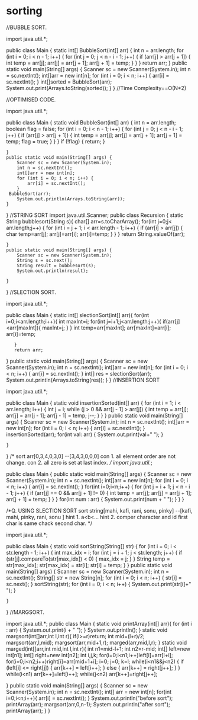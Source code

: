 # sorting
//BUBBLE SORT.

import java.util.*;

public class Main {
    static int[] BubbleSort(int[] arr) {
        int n = arr.length;
        for (int i = 0; i < n - 1; i++) {
            for (int j = 0; j < n - i - 1; j++) {
                if (arr[j] > arr[j + 1]) {
                    int temp = arr[j];
                    arr[j] = arr[j + 1];
                    arr[j + 1] = temp;
                }
            }
        }
        return arr;
    }
    public static void main(String[] args) {
        Scanner sc = new Scanner(System.in);
        int n = sc.nextInt();
        int[]arr = new int[n];
        for (int i = 0; i < n; i++) {
            arr[i] = sc.nextInt();
        }
   int[]sorted = BubbleSort(arr);
        System.out.print(Arrays.toString(sorted));
    }
}
//Time Complexity==O(N*2)


//OPTIMISED CODE.

import java.util.*;

public class Main {
    static void BubbleSort(int[] arr) {
        int n = arr.length;
        boolean flag = false;
        for (int i = 0; i < n - 1; i++) {
            for (int j = 0; j < n - i - 1; j++) {
                if (arr[j] > arr[j + 1]) {
                    int temp = arr[j];
                    arr[j] = arr[j + 1];
                    arr[j + 1] = temp;
                    flag = true;
                }
            }
        }
        if (!flag) {
            return;
        }


    }
    public static void main(String[] args) {
        Scanner sc = new Scanner(System.in);
        int n = sc.nextInt();
        int[]arr = new int[n];
        for (int i = 0; i < n; i++) {
            arr[i] = sc.nextInt();
        }
     BubbleSort(arr);
        System.out.println(Arrays.toString(arr));
    }
}
//STRING SORT 
import java.util.Scanner;
public class Recursion {
    static String bubblesort(String s){
        char[] arr=s.toCharArray();
        for(int j=0;j< arr.length;j++) {
            for (int i = j + 1; i < arr.length - 1; i++) {
               if (arr[i] > arr[j]) {
                   char temp=arr[j];
                   arr[j]=arr[i];
                   arr[i]=temp;
               }
                }
            }
        return String.valueOf(arr);

    }
    public static void main(String[] args) {
        Scanner sc = new Scanner(System.in);
        String s = sc.next();
        String result = bubblesort(s);
        System.out.println(result);

    }
}
//SLECTION SORT.

import java.util.*;

public class Main {
   static int[] slectionSort(int[] arr){
       for(int i=0;i<arr.length;i++){
           int maxInt=i;
           for(int j=i+1;j<arr.length;j++){
               if(arr[j]<arr[maxInt]){
                   maxInt=j;
               }
           }
           int temp=arr[maxInt];
           arr[maxInt]=arr[i];
           arr[i]=temp;

       }
       return arr;
   }
    public static void main(String[] args) {
        Scanner sc = new Scanner(System.in);
        int n = sc.nextInt();
        int[]arr = new int[n];
        for (int i = 0; i < n; i++) {
            arr[i] = sc.nextInt();
        }
        int[] res = slectionSort(arr);
       System.out.println(Arrays.toString(res));
    }
}
//INSERTION SORT

import java.util.*;

public class Main {
   static void insertionSorted(int[] arr) {
       for (int i = 1; i < arr.length; i++) {
           int j = i;
           while (j > 0 && arr[j - 1] > arr[j]) {
               int temp = arr[j];
               arr[j] = arr[j - 1];
               arr[j - 1] = temp;
               j--;
           }
       }
   }
    public static void main(String[] args) {
        Scanner sc = new Scanner(System.in);
        int n = sc.nextInt();
        int[]arr = new int[n];
        for (int i = 0; i < n; i++) {
            arr[i] = sc.nextInt();
        }
        insertionSorted(arr);
        for(int val: arr) {
            System.out.print(val+" ");
        }

    }
}
/* sort arr[0,3,4,0,3,0] --[3,4,3,0,0,0] 
con 1. all element order are not change. 
con 2. all zero is set at last index.
 */
 import java.util.*;
 
public class Main {
    public static void main(String[] args) {
        Scanner sc = new Scanner(System.in);
        int n = sc.nextInt();
        int[]arr = new int[n];
        for (int i = 0; i < n; i++) {
            arr[i] = sc.nextInt();
        }
        for(int i=0;i<n;i++) {
            for (int j = i + 1; j < n - i - 1; j++) {
                if (arr[j] == 0 && arr[j + 1] != 0) {
                    int temp = arr[j];
                    arr[j] = arr[j + 1];
                    arr[j + 1] = temp;
                }
            }
        }
            for(int num : arr) {
                System.out.print(num + " ");
        }
    }
}



/*Q. USING SLECTION SORT
 sort string[mahi, kafi, rani, sonu, pinky] --[kafi, mahi, pinky, rani, sonu ]
hint 1. a<b<...
hint 2. comper character and id first char is same chack second char.
 */

 import java.util.*;
 
public class Main {
    static void sortString(String[] str) {
        for (int i = 0; i < str.length - 1; i++) {
            int max_idx = i;
            for (int j = i + 1; j < str.length; j++) {
                if (str[j].compareTo(str[max_idx]) < 0) {
                    max_idx = j;
                }
            }
            String temp = str[max_idx];
            str[max_idx] = str[i];
            str[i] = temp;
        }
    }
    public static void main(String[] args) {
        Scanner sc = new Scanner(System.in);
        int n = sc.nextInt();
        String[] str = new String[n];
        for (int i = 0; i < n; i++) {
            str[i] = sc.next();
        }
        sortString(str);
        for (int i = 0; i < n; i++) {
            System.out.print(str[i]+" ");
        }

    }
}
//MARGSORT.

import java.util.*;
public class Main {
    static void printArray(int[] arr){
        for (int i : arr) {
            System.out.print(i + " ");
        }
        System.out.println();
    }
  static void margsort(int[]arr,int l,int r){
        if(l>=r)return;
      int mid=(l+r)/2;
      margsort(arr,l,mid);
      margsort(arr,mid+1,r);
      marged(arr,mid,l,r);
  }
  static void marged(int[]arr,int mid,int l,int r){
      int n1=mid-l+1;
      int n2=r-mid;
      int[] left=new int[n1];
      int[] right=new int[n2];
      int i,j,k;
      for(i=0;i<n1;i++)left[i]=arr[l+i];
      for(i=0;i<n2;i++)right[i]=arr[mid+1+i];
      i=0;
      j=0;
      k=l;
      while(i<n1&&j<n2) {
          if (left[i] <= right[j]) {
              arr[k++] = left[i++];
          } else {
              arr[k++] = right[j++];
          }
      }
          while(i<n1)
              arr[k++]=left[i++];
          while(j<n2)
              arr[k++]=right[j++];

  }
    public static void main(String[] args) {
        Scanner sc = new Scanner(System.in);
        int n = sc.nextInt();
        int[] arr = new int[n];
        for(int i=0;i<n;i++){
           arr[i] = sc.nextInt();
        }
        System.out.println("before sort");
        printArray(arr);
        margsort(arr,0,n-1);
        System.out.println("after sort");
        printArray(arr);
    }
}
